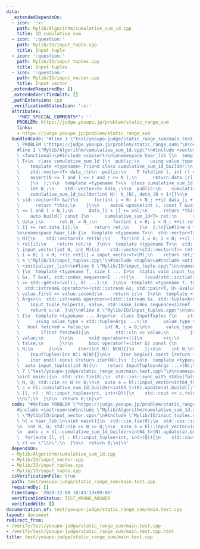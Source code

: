 ```yaml
---
data:
  _extendedDependsOn:
  - icon: ':x:'
    path: Mylib/Algorithm/cumulative_sum_1d.cpp
    title: 1D cumulative sum
  - icon: ':question:'
    path: Mylib/IO/input_tuple.cpp
    title: Input tuple
  - icon: ':question:'
    path: Mylib/IO/input_tuples.cpp
    title: Input tuples
  - icon: ':question:'
    path: Mylib/IO/input_vector.cpp
    title: Input vector
  _extendedRequiredBy: []
  _extendedVerifiedWith: []
  _pathExtension: cpp
  _verificationStatusIcon: ':x:'
  attributes:
    '*NOT_SPECIAL_COMMENTS*': ''
    PROBLEM: https://judge.yosupo.jp/problem/static_range_sum
    links:
    - https://judge.yosupo.jp/problem/static_range_sum
  bundledCode: "#line 1 \"test/yosupo-judge/static_range_sum/main.test.cpp\"\n#define\
    \ PROBLEM \"https://judge.yosupo.jp/problem/static_range_sum\"\n\n#include <iostream>\n\
    #line 2 \"Mylib/Algorithm/cumulative_sum_1d.cpp\"\n#include <vector>\n#include\
    \ <functional>\n#include <cassert>\n\nnamespace haar_lib {\n  template <typename\
    \ T>\n  class cumulative_sum_1d {\n  public:\n    using value_type = T;\n\n  private:\n\
    \    template <typename> friend class cumulative_sum_1d_builder;\n    int N_;\n\
    \    std::vector<T> data_;\n\n  public:\n    T fold(int l, int r) const {\n  \
    \    assert(0 <= l and l <= r and r <= N_);\n      return data_[r] - data_[l];\n\
    \    }\n  };\n\n  template <typename T>\n  class cumulative_sum_1d_builder {\n\
    \    int N_;\n    std::vector<T> data_;\n\n  public:\n    cumulative_sum_1d_builder(){}\n\
    \    cumulative_sum_1d_builder(int N): N_(N), data_(N + 1){}\n\n    auto& update(const\
    \ std::vector<T> &a){\n      for(int i = 0; i < N_; ++i) data_[i + 1] += a[i];\n\
    \      return *this;\n    }\n\n    auto& update(int i, const T &val){\n      assert(0\
    \ <= i and i < N_);\n      data_[i + 1] += val;\n      return *this;\n    }\n\n\
    \    auto build() const {\n      cumulative_sum_1d<T> ret;\n      ret.data_ =\
    \ data_;\n      ret.N_ = N_;\n      for(int i = 0; i < N_; ++i) ret.data_[i +\
    \ 1] += ret.data_[i];\n      return ret;\n    }\n  };\n}\n#line 4 \"Mylib/IO/input_vector.cpp\"\
    \n\nnamespace haar_lib {\n  template <typename T>\n  std::vector<T> input_vector(int\
    \ N){\n    std::vector<T> ret(N);\n    for(int i = 0; i < N; ++i) std::cin >>\
    \ ret[i];\n    return ret;\n  }\n\n  template <typename T>\n  std::vector<std::vector<T>>\
    \ input_vector(int N, int M){\n    std::vector<std::vector<T>> ret(N);\n    for(int\
    \ i = 0; i < N; ++i) ret[i] = input_vector<T>(M);\n    return ret;\n  }\n}\n#line\
    \ 4 \"Mylib/IO/input_tuples.cpp\"\n#include <tuple>\n#include <utility>\n#include\
    \ <initializer_list>\n#line 6 \"Mylib/IO/input_tuple.cpp\"\n\nnamespace haar_lib\
    \ {\n  template <typename T, size_t ... I>\n  static void input_tuple_helper(std::istream\
    \ &s, T &val, std::index_sequence<I ...>){\n    (void)std::initializer_list<int>{(void(s\
    \ >> std::get<I>(val)), 0) ...};\n  }\n\n  template <typename T, typename U>\n\
    \  std::istream& operator>>(std::istream &s, std::pair<T, U> &value){\n    s >>\
    \ value.first >> value.second;\n    return s;\n  }\n\n  template <typename ...\
    \ Args>\n  std::istream& operator>>(std::istream &s, std::tuple<Args ...> &value){\n\
    \    input_tuple_helper(s, value, std::make_index_sequence<sizeof ... (Args)>());\n\
    \    return s;\n  }\n}\n#line 8 \"Mylib/IO/input_tuples.cpp\"\n\nnamespace haar_lib\
    \ {\n  template <typename ... Args>\n  class InputTuples {\n    struct iter {\n\
    \      using value_type = std::tuple<Args ...>;\n      value_type value;\n   \
    \   bool fetched = false;\n      int N, c = 0;\n\n      value_type operator*(){\n\
    \        if(not fetched){\n          std::cin >> value;\n        }\n        return\
    \ value;\n      }\n\n      void operator++(){\n        ++c;\n        fetched =\
    \ false;\n      }\n\n      bool operator!=(iter &) const {\n        return c <\
    \ N;\n      }\n\n      iter(int N): N(N){}\n    };\n\n    int N;\n\n  public:\n\
    \    InputTuples(int N): N(N){}\n\n    iter begin() const {return iter(N);}\n\
    \    iter end() const {return iter(N);}\n  };\n\n  template <typename ... Args>\n\
    \  auto input_tuples(int N){\n    return InputTuples<Args ...>(N);\n  }\n}\n#line\
    \ 7 \"test/yosupo-judge/static_range_sum/main.test.cpp\"\n\nnamespace hl = haar_lib;\n\
    \nint main(){\n  std::cin.tie(0);\n  std::ios::sync_with_stdio(false);\n\n  int\
    \ N, Q; std::cin >> N >> Q;\n\n  auto a = hl::input_vector<int64_t>(N);\n\n  auto\
    \ c = hl::cumulative_sum_1d_builder<int64_t>(N).update(a).build();\n\n  for(auto\
    \ [l, r] : hl::input_tuples<int, int>(Q)){\n    std::cout << c.fold(l, r) << \"\
    \\n\";\n  }\n\n  return 0;\n}\n"
  code: "#define PROBLEM \"https://judge.yosupo.jp/problem/static_range_sum\"\n\n\
    #include <iostream>\n#include \"Mylib/Algorithm/cumulative_sum_1d.cpp\"\n#include\
    \ \"Mylib/IO/input_vector.cpp\"\n#include \"Mylib/IO/input_tuples.cpp\"\n\nnamespace\
    \ hl = haar_lib;\n\nint main(){\n  std::cin.tie(0);\n  std::ios::sync_with_stdio(false);\n\
    \n  int N, Q; std::cin >> N >> Q;\n\n  auto a = hl::input_vector<int64_t>(N);\n\
    \n  auto c = hl::cumulative_sum_1d_builder<int64_t>(N).update(a).build();\n\n\
    \  for(auto [l, r] : hl::input_tuples<int, int>(Q)){\n    std::cout << c.fold(l,\
    \ r) << \"\\n\";\n  }\n\n  return 0;\n}\n"
  dependsOn:
  - Mylib/Algorithm/cumulative_sum_1d.cpp
  - Mylib/IO/input_vector.cpp
  - Mylib/IO/input_tuples.cpp
  - Mylib/IO/input_tuple.cpp
  isVerificationFile: true
  path: test/yosupo-judge/static_range_sum/main.test.cpp
  requiredBy: []
  timestamp: '2020-12-09 10:43:13+09:00'
  verificationStatus: TEST_WRONG_ANSWER
  verifiedWith: []
documentation_of: test/yosupo-judge/static_range_sum/main.test.cpp
layout: document
redirect_from:
- /verify/test/yosupo-judge/static_range_sum/main.test.cpp
- /verify/test/yosupo-judge/static_range_sum/main.test.cpp.html
title: test/yosupo-judge/static_range_sum/main.test.cpp
---
```

